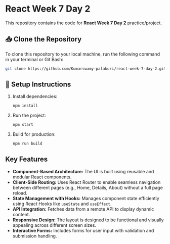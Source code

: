 # React Week 7 Day 2

This repository contains the code for **React Week 7 Day 2** practice/project.

## 📥 Clone the Repository

To clone this repository to your local machine, run the following command in your terminal or Git Bash:

```bash
git clone https://github.com/Kumarswamy-palakuri/react-week-7-day-2.git
```
## 🚀 Setup Instructions

1. Install dependencies:
   ```bash
   npm install
   ```

2. Run the project:
   ```bash
   npm start
   ```

3. Build for production:
   ```bash
   npm run build
   ```

## Key Features

-   **Component-Based Architecture:** The UI is built using reusable and modular React components.
-   **Client-Side Routing:** Uses React Router to enable seamless navigation between different pages (e.g., Home, Details, About) without a full page reload.
-   **State Management with Hooks:** Manages component state efficiently using React Hooks like `useState` and `useEffect`.
-   **API Integration:** Fetches data from a remote API to display dynamic content.
-   **Responsive Design:** The layout is designed to be functional and visually appealing across different screen sizes.
-   **Interactive Forms:** Includes forms for user input with validation and submission handling.
